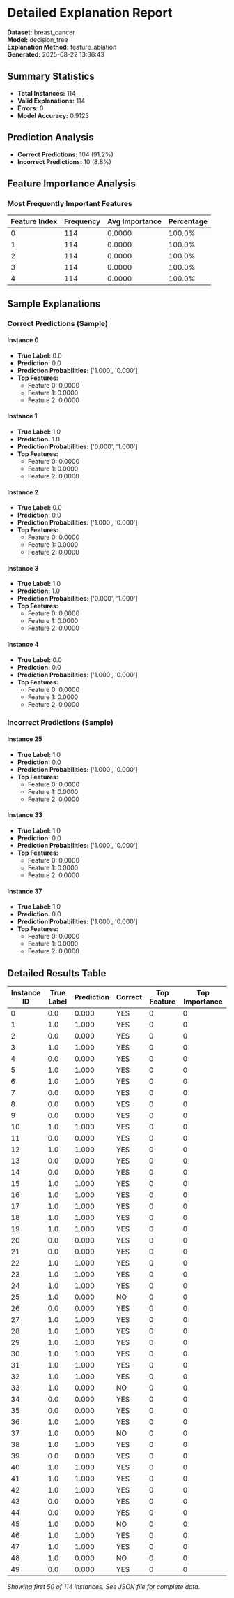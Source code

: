 # Detailed Explanation Report

**Dataset:** breast_cancer  
**Model:** decision_tree  
**Explanation Method:** feature_ablation  
**Generated:** 2025-08-22 13:36:43  

## Summary Statistics

- **Total Instances:** 114
- **Valid Explanations:** 114
- **Errors:** 0
- **Model Accuracy:** 0.9123

## Prediction Analysis

- **Correct Predictions:** 104 (91.2%)
- **Incorrect Predictions:** 10 (8.8%)

## Feature Importance Analysis

### Most Frequently Important Features

| Feature Index | Frequency | Avg Importance | Percentage |
|---------------|-----------|----------------|------------|
| 0 | 114 | 0.0000 | 100.0% |
| 1 | 114 | 0.0000 | 100.0% |
| 2 | 114 | 0.0000 | 100.0% |
| 3 | 114 | 0.0000 | 100.0% |
| 4 | 114 | 0.0000 | 100.0% |

## Sample Explanations

### Correct Predictions (Sample)

#### Instance 0

- **True Label:** 0.0
- **Prediction:** 0.0
- **Prediction Probabilities:** ['1.000', '0.000']
- **Top Features:**
  - Feature 0: 0.0000
  - Feature 1: 0.0000
  - Feature 2: 0.0000

#### Instance 1

- **True Label:** 1.0
- **Prediction:** 1.0
- **Prediction Probabilities:** ['0.000', '1.000']
- **Top Features:**
  - Feature 0: 0.0000
  - Feature 1: 0.0000
  - Feature 2: 0.0000

#### Instance 2

- **True Label:** 0.0
- **Prediction:** 0.0
- **Prediction Probabilities:** ['1.000', '0.000']
- **Top Features:**
  - Feature 0: 0.0000
  - Feature 1: 0.0000
  - Feature 2: 0.0000

#### Instance 3

- **True Label:** 1.0
- **Prediction:** 1.0
- **Prediction Probabilities:** ['0.000', '1.000']
- **Top Features:**
  - Feature 0: 0.0000
  - Feature 1: 0.0000
  - Feature 2: 0.0000

#### Instance 4

- **True Label:** 0.0
- **Prediction:** 0.0
- **Prediction Probabilities:** ['1.000', '0.000']
- **Top Features:**
  - Feature 0: 0.0000
  - Feature 1: 0.0000
  - Feature 2: 0.0000

### Incorrect Predictions (Sample)

#### Instance 25

- **True Label:** 1.0
- **Prediction:** 0.0
- **Prediction Probabilities:** ['1.000', '0.000']
- **Top Features:**
  - Feature 0: 0.0000
  - Feature 1: 0.0000
  - Feature 2: 0.0000

#### Instance 33

- **True Label:** 1.0
- **Prediction:** 0.0
- **Prediction Probabilities:** ['1.000', '0.000']
- **Top Features:**
  - Feature 0: 0.0000
  - Feature 1: 0.0000
  - Feature 2: 0.0000

#### Instance 37

- **True Label:** 1.0
- **Prediction:** 0.0
- **Prediction Probabilities:** ['1.000', '0.000']
- **Top Features:**
  - Feature 0: 0.0000
  - Feature 1: 0.0000
  - Feature 2: 0.0000

## Detailed Results Table

| Instance ID | True Label | Prediction | Correct | Top Feature | Top Importance |
|-------------|------------|------------|---------|-------------|----------------|
| 0 | 0.0 | 0.000 | YES | 0 | 0 |
| 1 | 1.0 | 1.000 | YES | 0 | 0 |
| 2 | 0.0 | 0.000 | YES | 0 | 0 |
| 3 | 1.0 | 1.000 | YES | 0 | 0 |
| 4 | 0.0 | 0.000 | YES | 0 | 0 |
| 5 | 1.0 | 1.000 | YES | 0 | 0 |
| 6 | 1.0 | 1.000 | YES | 0 | 0 |
| 7 | 0.0 | 0.000 | YES | 0 | 0 |
| 8 | 0.0 | 0.000 | YES | 0 | 0 |
| 9 | 0.0 | 0.000 | YES | 0 | 0 |
| 10 | 1.0 | 1.000 | YES | 0 | 0 |
| 11 | 0.0 | 0.000 | YES | 0 | 0 |
| 12 | 1.0 | 1.000 | YES | 0 | 0 |
| 13 | 0.0 | 0.000 | YES | 0 | 0 |
| 14 | 0.0 | 0.000 | YES | 0 | 0 |
| 15 | 1.0 | 1.000 | YES | 0 | 0 |
| 16 | 1.0 | 1.000 | YES | 0 | 0 |
| 17 | 1.0 | 1.000 | YES | 0 | 0 |
| 18 | 1.0 | 1.000 | YES | 0 | 0 |
| 19 | 1.0 | 1.000 | YES | 0 | 0 |
| 20 | 0.0 | 0.000 | YES | 0 | 0 |
| 21 | 0.0 | 0.000 | YES | 0 | 0 |
| 22 | 1.0 | 1.000 | YES | 0 | 0 |
| 23 | 1.0 | 1.000 | YES | 0 | 0 |
| 24 | 1.0 | 1.000 | YES | 0 | 0 |
| 25 | 1.0 | 0.000 | NO | 0 | 0 |
| 26 | 0.0 | 0.000 | YES | 0 | 0 |
| 27 | 1.0 | 1.000 | YES | 0 | 0 |
| 28 | 1.0 | 1.000 | YES | 0 | 0 |
| 29 | 1.0 | 1.000 | YES | 0 | 0 |
| 30 | 1.0 | 1.000 | YES | 0 | 0 |
| 31 | 1.0 | 1.000 | YES | 0 | 0 |
| 32 | 1.0 | 1.000 | YES | 0 | 0 |
| 33 | 1.0 | 0.000 | NO | 0 | 0 |
| 34 | 0.0 | 0.000 | YES | 0 | 0 |
| 35 | 0.0 | 0.000 | YES | 0 | 0 |
| 36 | 1.0 | 1.000 | YES | 0 | 0 |
| 37 | 1.0 | 0.000 | NO | 0 | 0 |
| 38 | 1.0 | 1.000 | YES | 0 | 0 |
| 39 | 0.0 | 0.000 | YES | 0 | 0 |
| 40 | 1.0 | 1.000 | YES | 0 | 0 |
| 41 | 1.0 | 1.000 | YES | 0 | 0 |
| 42 | 1.0 | 1.000 | YES | 0 | 0 |
| 43 | 0.0 | 0.000 | YES | 0 | 0 |
| 44 | 0.0 | 0.000 | YES | 0 | 0 |
| 45 | 1.0 | 0.000 | NO | 0 | 0 |
| 46 | 1.0 | 1.000 | YES | 0 | 0 |
| 47 | 1.0 | 1.000 | YES | 0 | 0 |
| 48 | 1.0 | 0.000 | NO | 0 | 0 |
| 49 | 0.0 | 0.000 | YES | 0 | 0 |

*Showing first 50 of 114 instances. See JSON file for complete data.*
